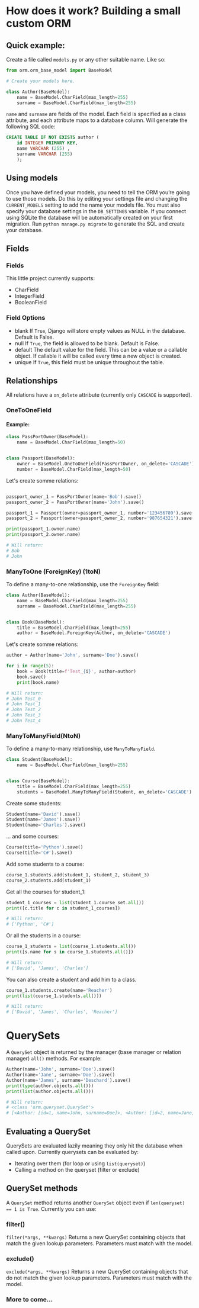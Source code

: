 # How does it work? Building a small custom ORM

## Quick example:

Create a file called `models.py` or any other suitable name. Like so:

``` python
from orm.orm_base_model import BaseModel

# Create your models here.

class Author(BaseModel):
    name = BaseModel.CharField(max_length=255)
    surname = BaseModel.CharField(max_length=255)
```

`name` and `surname` are fields of the model. Each field is specified as a class attribute, and each attribute maps to a database column.
Will generate the following SQL code:

``` sql
CREATE TABLE IF NOT EXISTS author (
    id INTEGER PRIMARY KEY,
    name VARCHAR (255) , 
    surname VARCHAR (255) 
    );
```

## Using models

Once you have defined your models, you need to tell the ORM you’re going to use those models. Do this by editing your settings file and changing the `CURRENT_MODELS` setting to add the name your models file.
You must also specify your database settings in the `DB_SETTINGS` variable. If you connect using SQLite the database will be automatically created on your first migration.
Run `python manage.py migrate` to generate the SQL and create your database.

## Fields

### Fields

This little project currently supports:
- CharField
- IntegerField
- BooleanField

### Field Options

- blank
If `True`, Django will store empty values as NULL in the database. Default is False.
- null
If `True`, the field is allowed to be blank. Default is False.
- default
The default value for the field. This can be a value or a callable object. If callable it will be called every time a new object is created.
- unique
If `True`, this field must be unique throughout the table.


## Relationships

All relations have a `on_delete` attribute (currently only `CASCADE` is supported).

### OneToOneField

#### Example:

``` python 
class PassPortOwner(BaseModel):
    name = BaseModel.CharField(max_length=50)


class Passport(BaseModel):
    owner = BaseModel.OneToOneField(PassPortOwner, on_delete='CASCADE')
    number = BaseModel.CharField(max_length=50)
```

Let's create somme relations:

``` python

passport_owner_1 = PassPortOwner(name='Bob').save()
passport_owner_2 = PassPortOwner(name='John').save()

passport_1 = Passport(owner=passport_owner_1, number='123456789').save()
passport_2 = Passport(owner=passport_owner_2, number='987654321').save()

print(passport_1.owner.name)
print(passport_2.owner.name)

# Will return:
# Bob
# John
```

### ManyToOne (ForeignKey) (1toN)

To define a many-to-one relationship, use the `ForeignKey` field:

``` python 
class Author(BaseModel):
    name = BaseModel.CharField(max_length=255)
    surname = BaseModel.CharField(max_length=255)


class Book(BaseModel):
    title = BaseModel.CharField(max_length=255)
    author = BaseModel.ForeignKey(Author, on_delete='CASCADE')
```

Let's create somme relations:

``` python
author = Author(name='John', surname='Doe').save()

for i in range(5):
    book = Book(title=f'Test_{i}', author=author)
    book.save()
    print(book.name)

# Will return:
# John Test_0
# John Test_1
# John Test_2
# John Test_3
# John Test_4
```


### ManyToManyField(NtoN)

To define a many-to-many relationship, use `ManyToManyField`.

``` python
class Student(BaseModel):
    name = BaseModel.CharField(max_length=255)


class Course(BaseModel):
    title = BaseModel.CharField(max_length=255)
    students = BaseModel.ManyToManyField(Student, on_delete='CASCADE')
```

Create some students:
``` python
Student(name='David').save()
Student(name='James').save()
Student(name='Charles').save()
```
... and some courses:

``` python
Course(title='Python').save()
Course(title='C#').save()
```

Add some students to a course:

``` python
course_1.students.add(student_1, student_2, student_3)
course_2.students.add(student_1)
```

Get all the courses for student_1: 

``` python
student_1_courses = list(student_1.course_set.all())
print([c.title for c in student_1_courses])

# Will return:
# ['Python', 'C#']
```

Or all the students in a course:

``` python
course_1_students = list(course_1.students.all())
print([s.name for s in course_1.students.all()])

# Will return:
# ['David', 'James', 'Charles']
```

You can also create a student and add him to a class.

``` python
course_1.students.create(name='Reacher')
print(list(course_1.students.all()))

# Will return:
# ['David', 'James', 'Charles', 'Reacher']
```

# QuerySets

A `QuerySet` object is returned by the manager (base manager or relation manager) `all()` methods.
For example:

``` python
Author(name='John', surname='Doe').save()
Author(name='Jane', surname='Doe').save()
Author(name='James', surname='Deschard').save()
print(type(author.objects.all()))
print(list(author.objects.all()))

# Will return:
# <class 'orm.queryset.QuerySet'>
# [<Author: [id=1, name=John, surname=Doe]>, <Author: [id=2, name=Jane, surname=Doe]>, <Author: [id=3, name=James, surname=Deschard]>]
```

## Evaluating a QuerySet

QuerySets are evaluated lazily meaning they only hit the database when called upon. Currently querysets can
be evaluated by:

- Iterating over them (for loop or using `list(queryset)`)
- Calling a method on the queryset (filter or exclude)

## QuerySet methods

A ``QuerySet`` method returns another ``QuerySet`` object even if ``len(queryset) == 1 is True``. Currently you can use:

### filter()

``filter(*args, **kwargs)``
Returns a new QuerySet containing objects that match the given lookup parameters.
Parameters must match with the model.


### exclude()
``exclude(*args, **kwargs)``
Returns a new QuerySet containing objects that do not match the given lookup parameters.
Parameters must match with the model.

### More to come...


